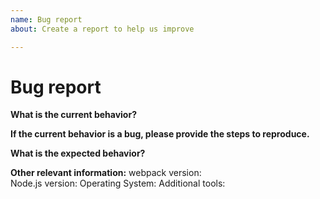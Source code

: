 ```yaml
---
name: Bug report
about: Create a report to help us improve

---
```


<!-- Please don't delete this template or we'll close your issue -->
<!-- Before creating an issue please make sure you are using the latest version of webpack. -->

# Bug report

<!-- Please ask questions on StackOverflow or the webpack Gitter. -->
<!-- https://stackoverflow.com/questions/ask?tags=webpack -->
<!-- https://gitter.im/webpack/webpack -->
<!-- Issues which contain questions or support requests will be closed. -->

**What is the current behavior?**


**If the current behavior is a bug, please provide the steps to reproduce.**


<!-- A great way to do this is to provide your configuration via a GitHub repo. -->
<!-- Best provide a minimal reproduceable repo with instructions -->
<!-- Repos with too many files or long configs are not suitable -->
<!-- Please only add small snippets of code directly into the issue -->
<!-- https://gist.github.com is a good place for longer code snippets -->
<!-- If your issue is caused by a plugin or loader file the issue on the plugin/loader repo instead. -->

**What is the expected behavior?**


<!-- "It should work" is not a good explaination -->
<!-- Explain how exactly you expecting it to behave -->

**Other relevant information:**
webpack version:  
Node.js version: 
Operating System: 
Additional tools:
